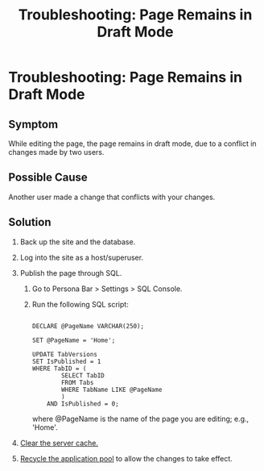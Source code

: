 ﻿---
uid: ts-page-remains-in-draft
topic: ts-page-remains-in-draft
locale: en
title: "Troubleshooting: Page Remains in Draft Mode"
dnneditions: DNN Platform,Evoq Content,Evoq Engage
dnnversion: 09.02.00
parent-topic: administrators-troubleshooting-overview
related-topics: ts-how-to-increase-max-upload-file-size,ts-error-login-ip-filtering-is-currently-disabled,ts-error-another-user-has-taken-action-on-the-page,ts-error-unknown-server-tag-DNNComboBox,ts-error-could-not-load-awssdk,ts-error-sql-timeout,ts-error-argumentnullexception-after-move-upgrade,ts-install-missing-resources,ts-mixed-content-ssl,ts-broken-profile-image,ts-unable-to-remove-page-redirect-urls,ts-site-theme-not-loading,ts-incomplete-content-localization,ts-missing-persona-bar
---

# Troubleshooting: Page Remains in Draft Mode

## Symptom

While editing the page, the page remains in draft mode, due to a conflict in changes made by two users.

## Possible Cause

Another user made a change that conflicts with your changes.

## Solution

1.  Back up the site and the database.
2.  Log into the site as a host/superuser.
3.  Publish the page through SQL.
    1.  Go to Persona Bar \> Settings \> SQL Console.
    2.  Run the following SQL script:

        ```

        DECLARE @PageName VARCHAR(250);

        SET @PageName = 'Home';

        UPDATE TabVersions
        SET IsPublished = 1
        WHERE TabID = (
        		SELECT TabID
        		FROM Tabs
        		WHERE TabName LIKE @PageName
        		)
        	AND IsPublished = 0;

        ```

        where @PageName is the name of the page you are editing; e.g., 'Home'.

4.  [Clear the server cache.](xref:clear-cache)
5.  [Recycle the application pool](https://docs.microsoft.com/en-us/previous-versions/windows/it-pro/windows-server-2008-R2-and-2008/cc770764(v%3dws.10)) to allow the changes to take effect.
